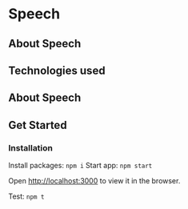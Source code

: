 # Speech
## About Speech

## Technologies used

## About Speech

## Get Started

### Installation

Install packages: `npm i`
Start app: `npm start`

Open [http://localhost:3000](http://localhost:3000) to view it in the browser.

Test: `npm t`